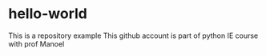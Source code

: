 # hello-world
This is a repository example
This github account is part of python IE course with prof Manoel
